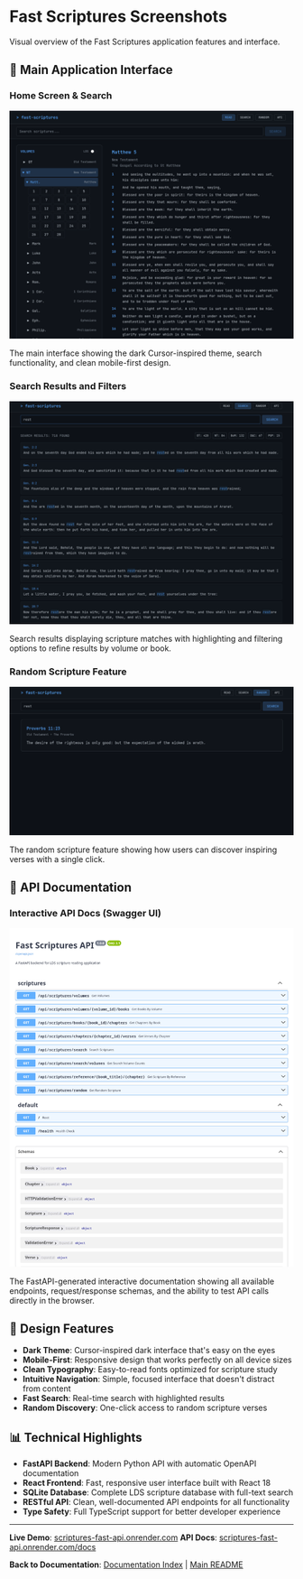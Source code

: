 # Fast Scriptures Screenshots

Visual overview of the Fast Scriptures application features and interface.

## 📱 Main Application Interface

### Home Screen & Search
![Main Application Screenshot](./scriptures-app-screenshot.png)

The main interface showing the dark Cursor-inspired theme, search functionality, and clean mobile-first design.

### Search Results and Filters
![Search Results Screenshot](./scriptures-app-screenshot-search-results-and-filters.png)

Search results displaying scripture matches with highlighting and filtering options to refine results by volume or book.

### Random Scripture Feature
![Random Scripture Screenshot](./scriptures-app-screenshot-random-verse.png)

The random scripture feature showing how users can discover inspiring verses with a single click.

## 🔗 API Documentation

### Interactive API Docs (Swagger UI)
![OpenAPI Documentation Screenshot](./scriptures-app-screenshot-openapi.png)

The FastAPI-generated interactive documentation showing all available endpoints, request/response schemas, and the ability to test API calls directly in the browser.

## 🎨 Design Features

- **Dark Theme**: Cursor-inspired dark interface that's easy on the eyes
- **Mobile-First**: Responsive design that works perfectly on all device sizes
- **Clean Typography**: Easy-to-read fonts optimized for scripture study
- **Intuitive Navigation**: Simple, focused interface that doesn't distract from content
- **Fast Search**: Real-time search with highlighted results
- **Random Discovery**: One-click access to random scripture verses

## 📊 Technical Highlights

- **FastAPI Backend**: Modern Python API with automatic OpenAPI documentation
- **React Frontend**: Fast, responsive user interface built with React 18
- **SQLite Database**: Complete LDS scripture database with full-text search
- **RESTful API**: Clean, well-documented API endpoints for all functionality
- **Type Safety**: Full TypeScript support for better developer experience

---

**Live Demo**: [scriptures-fast-api.onrender.com](https://scriptures-fast-api.onrender.com)
**API Docs**: [scriptures-fast-api.onrender.com/docs](https://scriptures-fast-api.onrender.com/docs)

**Back to Documentation**: [Documentation Index](../README.md) | [Main README](../../README.md)
